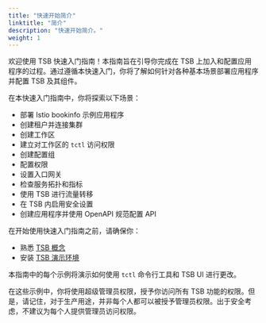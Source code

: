 ```yaml
---
title: "快速开始简介"
linktitle: "简介"
description: "快速开始简介。"
weight: 1
---
```


欢迎使用 TSB 快速入门指南！本指南旨在引导你完成在 TSB 上加入和配置应用程序的过程。通过遵循本快速入门，你将了解如何针对各种基本场景部署应用程序并配置 TSB 及其组件。

在本快速入门指南中，你将探索以下场景：

- 部署 Istio bookinfo 示例应用程序
- 创建租户并连接集群
-  创建工作区
- 建立对工作区的 `tctl` 访问权限
- 创建配置组
-  配置权限
- 设置入口网关
- 检查服务拓扑和指标
- 使用 TSB 进行流量转移
- 在 TSB 内启用安全设置
- 创建应用程序并使用 OpenAPI 规范配置 API

在开始使用快速入门指南之前，请确保你：

- 熟悉 [TSB 概念](../../concepts/)
- 安装 [TSB 演示环境](../../setup/self-managed/demo-installation)

本指南中的每个示例将演示如何使用 `tctl` 命令行工具和 TSB UI 进行更改。

在这些示例中，你将使用超级管理员权限，授予你访问所有 TSB 功能的权限。但是，请记住，对于生产用途，并非每个人都可以被授予管理员权限。出于安全考虑，不建议为每个人提供管理员访问权限。
